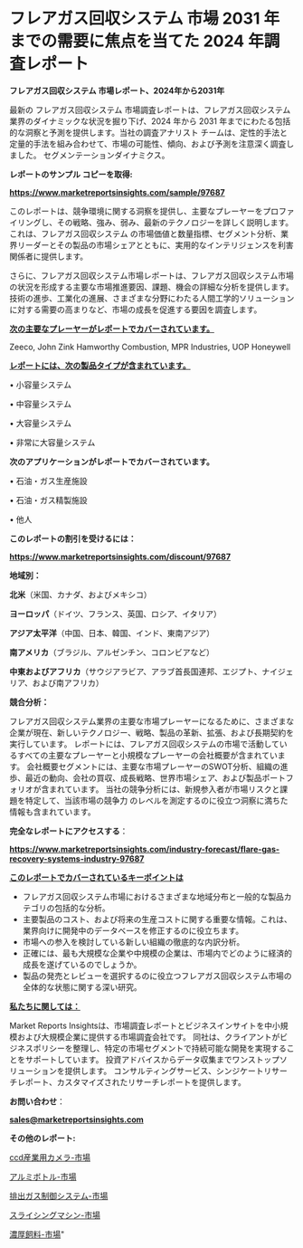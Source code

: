 # フレアガス回収システム 市場 2031 年までの需要に焦点を当てた 2024 年調査レポート

<strong>フレアガス回収システム 市場レポート、2024年から2031年</strong>

最新の フレアガス回収システム 市場調査レポートは、フレアガス回収システム 業界のダイナミックな状況を掘り下げ、2024 年から 2031 年までにわたる包括的な洞察と予測を提供します。当社の調査アナリスト チームは、定性的手法と定量的手法を組み合わせて、市場の可能性、傾向、および予測を注意深く調査しました。 セグメンテーションダイナミクス。



<strong>レポートのサンプル コピーを取得:</strong> <a href=https://www.marketreportsinsights.com/sample/97687>

<strong><u>https://www.marketreportsinsights.com/sample/97687</u></strong></a>

このレポートは、競争環境に関する洞察を提供し、主要なプレーヤーをプロファイリングし、その戦略、強み、弱み、最新のテクノロジーを詳しく説明します。 これは、フレアガス回収システム の市場価値と数量指標、セグメント分析、業界リーダーとその製品の市場シェアとともに、実用的なインテリジェンスを利害関係者に提供します。

さらに、フレアガス回収システム市場レポートは、フレアガス回収システム市場の状況を形成する主要な市場推進要因、課題、機会の詳細な分析を提供します。 技術の進歩、工業化の進展、さまざまな分野にわたる人間工学的ソリューションに対する需要の高まりなど、市場の成長を促進する要因を調査します。



<strong><u>次の主要なプレーヤーがレポートでカバーされています。</u></strong>

Zeeco, John Zink Hamworthy Combustion, MPR Industries, UOP Honeywell



<strong><u><b>レポートには、次の製品タイプが含まれています。</b></u></strong>

• 小容量システム

• 中容量システム

• 大容量システム

• 非常に大容量システム



<strong><b>次のアプリケーションがレポートでカバーされています。</b></strong>

• 石油・ガス生産施設

• 石油・ガス精製施設

• 他人



<strong><b>このレポートの割引を受けるには：</b></strong><a href=https://www.marketreportsinsights.com/discount/97687>

<strong><u>https://www.marketreportsinsights.com/discount/97687</u></strong></a>



<strong>地域別：</strong>



<strong>北米</strong>（米国、カナダ、およびメキシコ）



<strong>ヨーロッパ</strong>（ドイツ、フランス、英国、ロシア、イタリア）



<strong>アジア太平洋</strong>（中国、日本、韓国、インド、東南アジア）



<strong>南アメリカ</strong>（ブラジル、アルゼンチン、コロンビアなど）



<strong>中東およびアフリカ</strong>（サウジアラビア、アラブ首長国連邦、エジプト、ナイジェリア、および南アフリカ）



<strong>競合分析：</strong>

フレアガス回収システム業界の主要な市場プレーヤーになるために、さまざまな企業が現在、新しいテクノロジー、戦略、製品の革新、拡張、および長期契約を実行しています。 レポートには、フレアガス回収システムの市場で活動しているすべての主要なプレーヤーと小規模なプレーヤーの会社概要が含まれています。 会社概要セグメントには、主要な市場プレーヤーのSWOT分析、組織の進歩、最近の動向、会社の買収、成長戦略、世界市場シェア、および製品ポートフォリオが含まれています。 当社の競争分析には、新規参入者が市場リスクと課題を特定して、当該市場の競争力 のレベルを測定するのに役立つ洞察に満ちた情報も含まれています。



<strong>完全なレポートにアクセスする</strong>：

<a href=https://www.marketreportsinsights.com/industry-forecast/flare-gas-recovery-systems-industry-97687>

<strong><u>https://www.marketreportsinsights.com/industry-forecast/flare-gas-recovery-systems-industry-97687</u></strong></a>



<strong><u><b>このレポートでカバーされているキーポイントは</b></u></strong>
<ul>
  <li>フレアガス回収システム市場におけるさまざまな地域分布と一般的な製品カテゴリの包括的な分析。</li>
  <li>主要製品のコスト、および将来の生産コストに関する重要な情報。これは、業界向けに開発中のデータベースを修正するのに役立ちます。</li>
  <li>市場への参入を検討している新しい組織の徹底的な内訳分析。</li>
  <li>正確には、最も大規模な企業や中規模の企業は、市場内でどのように経済的成長を遂げているのでしょうか。</li>
  <li>製品の発売とレビューを選択するのに役立つフレアガス回収システム市場の全体的な状態に関する深い研究。</li>
</ul>


<strong><u><b>私たちに関しては：</b></u></strong>

Market Reports Insightsは、市場調査レポートとビジネスインサイトを中小規模および大規模企業に提供する市場調査会社です。 同社は、クライアントがビジネスポリシーを整理し、特定の市場セグメントで持続可能な開発を実現することをサポートしています。 投資アドバイスからデータ収集までワンストップソリューションを提供します。 コンサルティングサービス、シンジケートリサーチレポート、カスタマイズされたリサーチレポートを提供します。



<strong><b>お問い合わせ</b></strong>：

<a href=mailto:sales@marketreportsinsights.com>

<strong><u>sales@marketreportsinsights.com</u></strong></a>



<strong>その他のレポート:</strong>

<a href=https://www.linkedin.com/pulse/ccd産業用カメラ-市場-2023-総利益と主要ベンダー-2030-analytics-achievers-24-analysis-yesbf/>ccd産業用カメラ-市場</a>

<a href=https://www.linkedin.com/pulse/アルミボトル-市場-2023-競争分析と事業成長-2030-data-dive-discoveries-24-analysis-hupnf/>アルミボトル-市場</a>

<a href=https://www.linkedin.com/pulse/排出ガス制御システム-市場-2023-年のダイナミクスとビジネストレンド-ek3af/>排出ガス制御システム-市場</a>

<a href=https://www.linkedin.com/pulse/スライシングマシン-市場-2023-総利益と主要ベンダー-2030-pr-news-hub-wqr2f/>スライシングマシン-市場</a>

<a href=https://www.linkedin.com/pulse/濃厚飼料-市場-2023-最新の-cagr-および成長分析-2030-yzbtf/>濃厚飼料-市場</a>"
